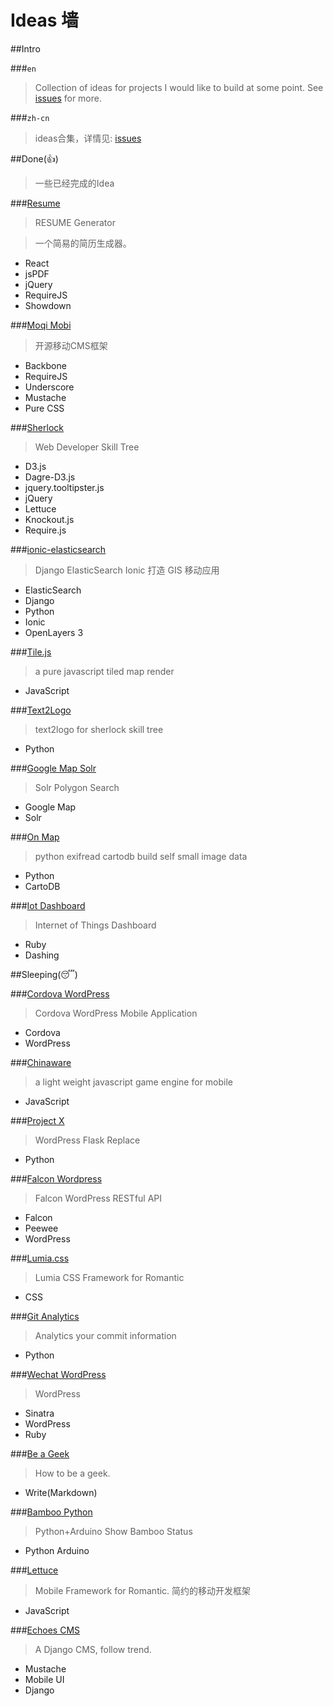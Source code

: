 # Ideas 墙

##Intro

###``en``

>  Collection of ideas for projects I would like to build at some point. See [issues](https://github.com/phodal/ideas/issues) for more.

###``zh-cn``

>  ideas合集，详情见:  [issues](https://github.com/phodal/ideas/issues)

##Done(:thumbsup:)

> 一些已经完成的Idea

###[Resume](https://github.com/phodal/resume)

> RESUME Generator

> 一个简易的简历生成器。

- React
- jsPDF
- jQuery
- RequireJS
- Showdown

###[Moqi Mobi](https://github.com/phodal/moqi.mobi)

> 开源移动CMS框架

- Backbone
- RequireJS
- Underscore
- Mustache
- Pure CSS

###[Sherlock](https://github.com/phodal/sherlock)

> Web Developer Skill Tree

- D3.js
- Dagre-D3.js
- jquery.tooltipster.js
- jQuery
- Lettuce
- Knockout.js
- Require.js

###[ionic-elasticsearch](https://github.com/phodal/ionic-elasticsearch)

> Django ElasticSearch Ionic 打造 GIS 移动应用

- ElasticSearch
- Django
- Python
- Ionic
- OpenLayers 3

###[Tile.js](https://github.com/phodal/tile.js)

> a pure javascript tiled map render

- JavaScript

###[Text2Logo](https://github.com/phodal/text2logo)

> text2logo for sherlock skill tree

- Python

###[Google Map Solr](https://github.com/phodal/gmap-solr)

> Solr Polygon Search 

- Google Map
- Solr

###[On Map](https://github.com/phodal/onmap)

> python exifread cartodb build self small image data

- Python
- CartoDB

###[Iot Dashboard](https://github.com/phodal/iot-dashboard)

> Internet of Things Dashboard 

- Ruby
- Dashing

##Sleeping(:sleeping:)

###[Cordova WordPress](https://github.com/phodal/cordova-wordpress)

> Cordova WordPress Mobile Application

- Cordova
- WordPress

###[Chinaware](https://github.com/phodal/chinaware)

> a light weight javascript game engine for mobile

- JavaScript

###[Project X](https://github.com/phodal/project-x)

> WordPress Flask Replace

- Python

###[Falcon Wordpress](https://github.com/phodal/falcon-wordpress)

> Falcon WordPress RESTful API 

- Falcon
- Peewee
- WordPress

###[Lumia.css](https://github.com/phodal/lumia.css)

> Lumia CSS Framework for Romantic

- CSS

###[Git Analytics](https://github.com/phodal/git-analytics)

> Analytics your commit information

- Python

###[Wechat WordPress](https://github.com/phodal/wechat-wordpress)

> WordPress

- Sinatra
- WordPress
- Ruby

###[Be a Geek](https://github.com/phodal/beageek)

> How to be a geek.

- Write(Markdown)

###[Bamboo Python](https://github.com/phodal/bamboo_py)

> Python+Arduino Show Bamboo Status 

- Python Arduino

###[Lettuce](https://github.com/phodal/lettuce)

> Mobile Framework for Romantic. 简约的移动开发框架

- JavaScript

###[Echoes CMS](https://github.com/phodal/echoes)

> A Django CMS, follow trend.

- Mustache
- Mobile UI
- Django

